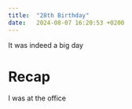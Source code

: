 ```yaml
---
title:  "28th Birthday"
date:   2024-08-07 16:20:53 +0200
---
```

It was indeed a big day

# Recap
I was at the office
